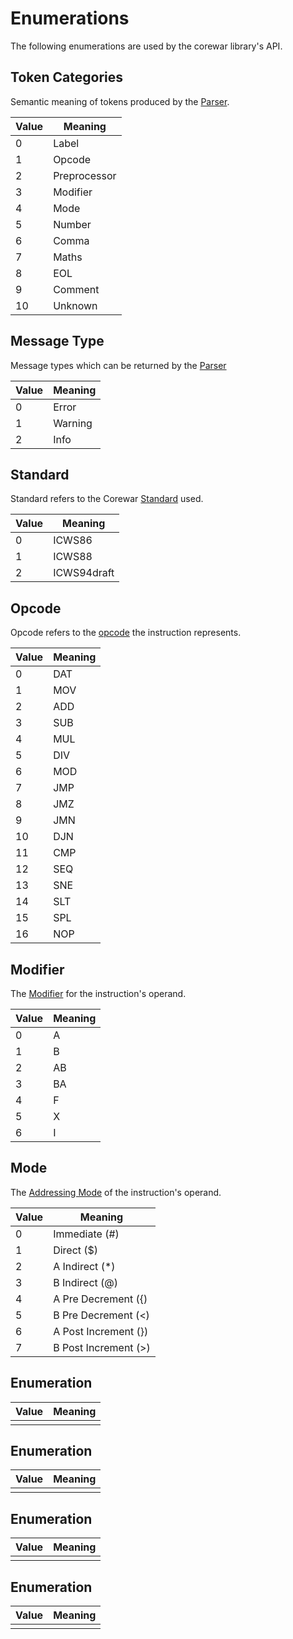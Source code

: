 # Enumerations

The following enumerations are used by the corewar library's API.

## Token Categories

Semantic meaning of tokens produced by the [Parser](./parser).

|Value|Meaning|
|---|---|
|0|Label|
|1|Opcode|
|2|Preprocessor|
|3|Modifier|
|4|Mode|
|5|Number|
|6|Comma|
|7|Maths|
|8|EOL|
|9|Comment|
|10|Unknown|

## Message Type

Message types which can be returned by the [Parser](./parser)

|Value|Meaning|
|---|---|
|0|Error|
|1|Warning|
|2|Info|

## Standard

Standard refers to the Corewar [Standard](../redcode/#standards) used.

|Value|Meaning|
|---|---|
|0|ICWS86|
|1|ICWS88|
|2|ICWS94draft|

## Opcode

Opcode refers to the [opcode](../redcode/opcodes) the instruction represents.

|Value|Meaning|
|---|---|
|0|DAT|
|1|MOV|
|2|ADD|
|3|SUB|
|4|MUL|
|5|DIV|
|6|MOD|
|7|JMP|
|8|JMZ|
|9|JMN|
|10|DJN|
|11|CMP|
|12|SEQ|
|13|SNE|
|14|SLT|
|15|SPL|
|16|NOP|

## Modifier

The [Modifier](../redcode/modifiers) for the instruction's operand.

|Value|Meaning|
|---|---|
|0|A|
|1|B|
|2|AB|
|3|BA|
|4|F|
|5|X|
|6|I|

## Mode

The [Addressing Mode](../redcode/addressing_modes) of the instruction's operand.

|Value|Meaning|
|---|---|
|0|Immediate (#)|
|1|Direct ($)|
|2|A Indirect (*)|
|3|B Indirect (@)|
|4|A Pre Decrement ({)|
|5|B Pre Decrement (<)|
|6|A Post Increment (})|
|7|B Post Increment (>)|

## Enumeration

|Value|Meaning|
|---|---|
|||

## Enumeration

|Value|Meaning|
|---|---|
|||

## Enumeration

|Value|Meaning|
|---|---|
|||

## Enumeration

|Value|Meaning|
|---|---|
|||